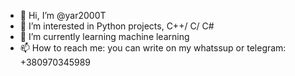 - 👋 Hi, I’m @yar2000T
- 👀 I’m interested in Python projects, C++/ C/ C#
- 🌱 I’m currently learning machine learning
- 📫 How to reach me: you can write on my whatssup or telegram: +380970345989

<!---
yar2000T/yar2000T is a ✨ special ✨ repository because its `README.md` (this file) appears on your GitHub profile.
You can click the Preview link to take a look at your changes.
--->
